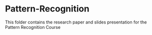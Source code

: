 # Pattern-Recognition
This folder contains the research paper and slides presentation for the Pattern Recognition Course
